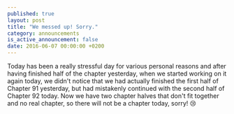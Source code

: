 ```yaml
---
published: true
layout: post
title: "We messed up! Sorry."
category: announcements
is_active_announcement: false
date: 2016-06-07 00:00:00 +0200
---
```

Today has been a really stressful day for various personal reasons and after having finished half of the chapter yesterday, when we started working on it again today, we didn't notice that we had actually finished the first half of Chapter 91 yesterday, but had mistakenly continued with the second half of Chapter 92 today. Now we have two chapter halves that don't fit together and no real chapter, so there will not be a chapter today, sorry! 😢
